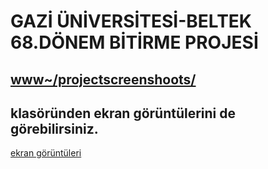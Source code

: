 # GAZİ ÜNİVERSİTESİ-BELTEK 68.DÖNEM BİTİRME PROJESİ

## [www~/projectscreenshoots/](https://github.com/erdincdonmez/okultakipsistemi/tree/master/WebApplication2MVC/wwwroot/ProjectScreenShoots) 
## klasöründen ekran görüntülerini de görebilirsiniz.

[ekran görüntüleri]([https://link-url-here.org](https://github.com/erdincdonmez/okultakipsistemi/tree/master/WebApplication2MVC/wwwroot/ProjectScreenShoots))

